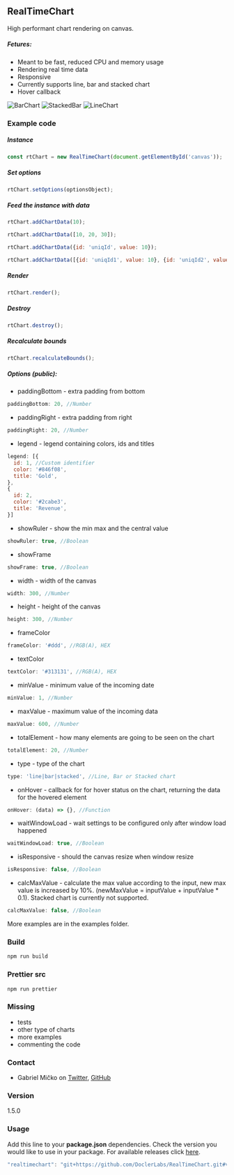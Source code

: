 ﻿## RealTimeChart
High performant chart rendering on canvas.
##### Fetures:
* Meant to be fast, reduced CPU and memory usage
* Rendering real time data
* Responsive
* Currently supports line, bar and stacked chart
* Hover callback

![BarChart](https://i.imgur.com/i3zpHYp.png)
![StackedBar](https://i.imgur.com/zDJOMoz.png)
![LineChart](https://i.imgur.com/tVjEmWe.png)

### Example code
##### Instance
```js
const rtChart = new RealTimeChart(document.getElementById('canvas'));
```

##### Set options
```js
rtChart.setOptions(optionsObject);
```

##### Feed the instance with data
```js
rtChart.addChartData(10);
```
```js
rtChart.addChartData([10, 20, 30]);
```
```js
rtChart.addChartData({id: 'uniqId', value: 10});
```
```js
rtChart.addChartData([{id: 'uniqId1', value: 10}, {id: 'uniqId2', value: 20}, {id: 'uniqId3', value: 30}]);
```

##### Render

```js
rtChart.render();
```

##### Destroy

```js
rtChart.destroy();
```

##### Recalculate bounds

```js
rtChart.recalculateBounds();
```

##### Options (public):
* paddingBottom - extra padding from bottom
```js
paddingBottom: 20, //Number
```
* paddingRight - extra padding from right
```js
paddingRight: 20, //Number
```
* legend - legend containing colors, ids and titles
```js
legend: [{
  id: 1, //Custom identifier
  color: '#846f08',
  title: 'Gold',
},
{
  id: 2,
  color: '#2cabe3',
  title: 'Revenue',
}]
```
* showRuler - show the min max and the central value
```js
showRuler: true, //Boolean
```
* showFrame
```js
showFrame: true, //Boolean
```
* width - width of the canvas
```js
width: 300, //Number
```
* height - height of the canvas
```js
height: 300, //Number
```
* frameColor
```js
frameColor: '#ddd', //RGB(A), HEX
```
* textColor
```js
textColor: '#313131', //RGB(A), HEX
```
* minValue - minimum value of the incoming date
```js
minValue: 1, //Number
```
* maxValue - maximum value of the incoming data
```js
maxValue: 600, //Number
```
* totalElement - how many elements are going to be seen on the chart
```js
totalElement: 20, //Number
```
* type - type of the chart
```js
type: 'line|bar|stacked', //Line, Bar or Stacked chart
```
* onHover - callback for for hover status on the chart, returning the data for the hovered element
```js
onHover: (data) => {}, //Function
```

* waitWindowLoad - wait settings to be configured only after window load happened
```js
waitWindowLoad: true, //Boolean
```

* isResponsive - should the canvas resize when window resize
```js
isResponsive: false, //Boolean
```

* calcMaxValue - calculate the max value according to the input, new max value is increased by 10%. (newMaxValue = inputValue + inputValue * 0.1). Stacked chart is currently not supported.
```js
calcMaxValue: false, //Boolean
```

More examples are in the examples folder.

### Build
```bash
npm run build
```

### Prettier src
```bash
npm run prettier
```

### Missing
* tests
* other type of charts
* more examples
* commenting the code

### Contact
- Gabriel Mičko on [Twitter](https://twitter.com/gabriel_micko), [GitHub](https://github.com/gabrielmicko)

### Version
1.5.0

### Usage
Add this line to your **package.json** dependencies. Check the version you would like to use in your package. For available releases click  [here](https://github.com/DoclerLabs/RealTimeChart/releases). 
```js
"realtimechart": "git+https://github.com/DoclerLabs/RealTimeChart.git#v1.5.0"
```
